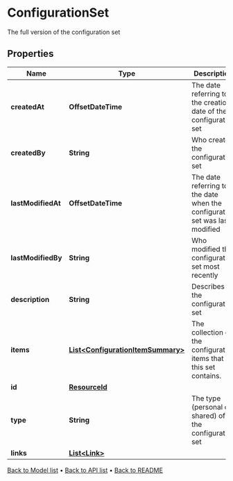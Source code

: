 

# ConfigurationSet

The full version of the configuration set

## Properties

| Name | Type | Description | Notes |
|------------ | ------------- | ------------- | -------------|
|**createdAt** | **OffsetDateTime** | The date referring to the creation date of the configuration set |  |
|**createdBy** | **String** | Who created the configuration set |  |
|**lastModifiedAt** | **OffsetDateTime** | The date referring to the date when the configuration set was last modified |  |
|**lastModifiedBy** | **String** | Who modified the configuration set most recently |  |
|**description** | **String** | Describes the configuration set |  [optional] |
|**items** | [**List&lt;ConfigurationItemSummary&gt;**](ConfigurationItemSummary.md) | The collection of the configuration items that this set contains. |  [optional] |
|**id** | [**ResourceId**](ResourceId.md) |  |  |
|**type** | **String** | The type (personal or shared) of the configuration set |  |
|**links** | [**List&lt;Link&gt;**](Link.md) |  |  [optional] |



[Back to Model list](../README.md#documentation-for-models) &#8226; [Back to API list](../README.md#documentation-for-api-endpoints) &#8226; [Back to README](../README.md)


